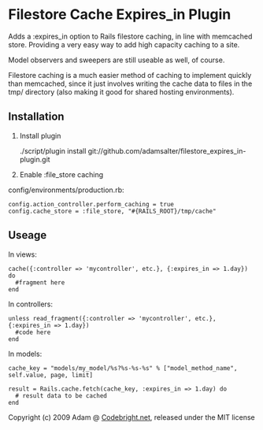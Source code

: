 Filestore Cache Expires_in Plugin
============================

Adds a :expires_in option to Rails filestore caching, in line with memcached store. Providing a very easy way to add high capacity caching to a site.

Model observers and sweepers are still useable as well, of course.

Filestore caching is a much easier method of caching to implement quickly than memcached, since it just involves writing the cache data to files in the tmp/ directory (also making it good for shared hosting environments).

Installation
------

1) Install plugin

    ./script/plugin install git://github.com/adamsalter/filestore_expires_in-plugin.git

2) Enable :file_store caching

config/environments/production.rb:

    config.action_controller.perform_caching = true
    config.cache_store = :file_store, "#{RAILS_ROOT}/tmp/cache"

Useage
------

In views:

    cache({:controller => 'mycontroller', etc.}, {:expires_in => 1.day}) do
      #fragment here
    end

In controllers:

    unless read_fragment({:controller => 'mycontroller', etc.}, {:expires_in => 1.day})
      #code here
    end

In models:

    cache_key = "models/my_model/%s?%s-%s-%s" % ["model_method_name", self.value, page, limit]
    
    result = Rails.cache.fetch(cache_key, :expires_in => 1.day) do
      # result data to be cached
    end



Copyright (c) 2009 Adam @ [Codebright.net][cb], released under the MIT license

[cb]:http://codebright.net